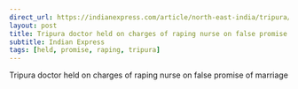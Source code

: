 ```yaml
---
direct_url: https://indianexpress.com/article/north-east-india/tripura/tripura-doctor-held-raping-nurse-false-promise-marriage-8276016/
layout: post
title: Tripura doctor held on charges of raping nurse on false promise of marriage
subtitle: Indian Express
tags: [held, promise, raping, tripura]
---
```


Tripura doctor held on charges of raping nurse on false promise of marriage